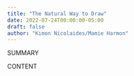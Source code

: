 ```yaml
---
title: "The Natural Way to Draw"
date: 2022-07-24T00:00:00-05:00
draft: false
author: "Kimon Nicolaides/Mamie Harmon"
---
```


SUMMARY

<!--more-->

CONTENT